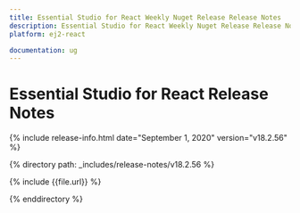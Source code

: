 ```yaml
---
title: Essential Studio for React Weekly Nuget Release Release Notes  
description: Essential Studio for React Weekly Nuget Release Release Notes  
platform: ej2-react

documentation: ug
---
```


# Essential Studio for  React  Release Notes  

{% include release-info.html date="September 1, 2020"   version="v18.2.56"  %} 

{% directory path: _includes/release-notes/v18.2.56 %}

{% include {{file.url}} %}

{% enddirectory %}
